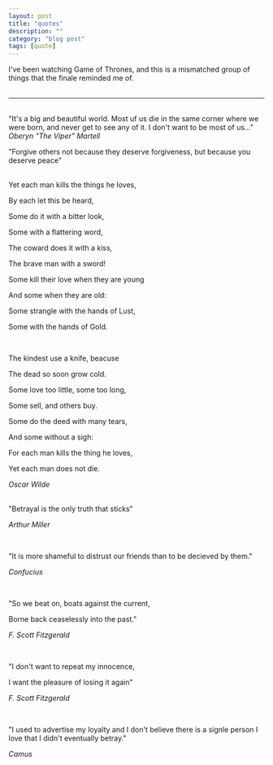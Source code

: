 ```yaml
---
layout: post
title: "quotes"
description: ""
category: "blog post"
tags: [quote]
---
```

I've been watching Game of Thrones, and this is a mismatched group of things that the finale reminded me of.  
<br/>
<hr>
<br/>
"It's a big and beautiful world. Most uf us die in the same corner where we were born, and never get to see any of it. I don't want to be most of us..."   
<cite>	Oberyn "The Viper" Martell</cite>   
<br/>



"Forgive others not because they deserve forgiveness, but because you deserve peace"   

<br/>
Yet each man kills the things he loves,
 
 
By each let this be heard, 
 
Some do it with a bitter look, 
 
Some with a flattering word, 
 
 The coward does it with a kiss,
 
 The brave man with a sword!
 
 Some kill their love when they are young
 
 And some when they are old: 
 
 Some strangle with the hands of Lust,  
 
 Some with the hands of Gold.  

<br/>


 The kindest use a knife, beacuse
 
 The dead so soon grow cold.
 
 Some love too little, some too long,

  Some sell, and others buy.  
  
 Some do the deed with many tears,
 
 And some without a sigh:
 
 For each man kills the thing he loves,
 
 Yet each man does not die.
 
 <cite> Oscar Wilde  </cite>  

<br/>
 "Betrayal is the only truth that sticks"

<cite>Arthur Miller</cite>    


<br/>

"It is more shameful to distrust our friends than to be decieved by them." 

<cite>Confucius</cite>  

<br/>

"So we beat on, boats against the current,

Borne back ceaselessly into the past."  

<cite>F. Scott Fitzgerald</cite>  

<br/>

 "I don't want to repeat my innocence, 

I want the pleasure of losing it again"

<cite>F. Scott Fitzgerald</cite>  


<br/>

"I used to advertise my loyalty and I don't believe there is a signle person I love that I didn't eventually betray." 

<cite>Camus</cite>
